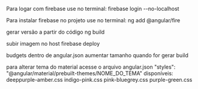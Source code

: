 Para logar com firebase use no terminal:
firebase login --no-localhost

Para instalar firebase no projeto use no terminal:
ng add @angular/fire

gerar versão a partir do código
ng build

subir imagem no host
firebase deploy

budgets
dentro de angular.json aumentar tamanho quando for gerar build

para alterar tema do material acesse o arquivo angular.json
"styles":
              "@angular/material/prebuilt-themes/NOME_DO_TEMA"
disponíveis:
deeppurple-amber.css
indigo-pink.css
pink-bluegrey.css
purple-green.css
